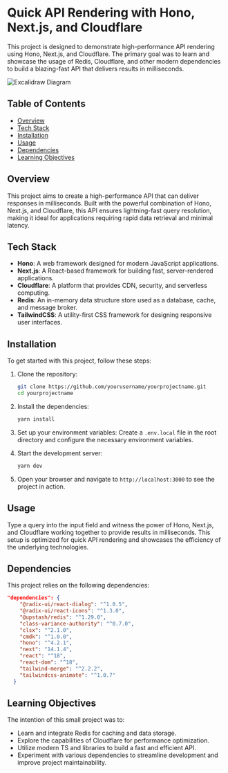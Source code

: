 # Quick API Rendering with Hono, Next.js, and Cloudflare

This project is designed to demonstrate high-performance API rendering using Hono, Next.js, and Cloudflare. The primary goal was to learn and showcase the usage of Redis, Cloudflare, and other modern dependencies to build a blazing-fast API that delivers results in milliseconds.

![Excalidraw Diagram](https://excalidraw.com/#json=BjZEpKcYzWH18Ry4Dg5be,2qqUNqcD-hjO9gGhEVPxDA)

## Table of Contents
- [Overview](#overview)
- [Tech Stack](#tech-stack)
- [Installation](#installation)
- [Usage](#usage)
- [Dependencies](#dependencies)
- [Learning Objectives](#learning-objectives)


## Overview

This project aims to create a high-performance API that can deliver responses in milliseconds. Built with the powerful combination of Hono, Next.js, and Cloudflare, this API ensures lightning-fast query resolution, making it ideal for applications requiring rapid data retrieval and minimal latency.

## Tech Stack

- **Hono**: A web framework designed for modern JavaScript applications.
- **Next.js**: A React-based framework for building fast, server-rendered applications.
- **Cloudflare**: A platform that provides CDN, security, and serverless computing.
- **Redis**: An in-memory data structure store used as a database, cache, and message broker.
- **TailwindCSS**: A utility-first CSS framework for designing responsive user interfaces.

## Installation

To get started with this project, follow these steps:

1. Clone the repository:
   ```bash
   git clone https://github.com/yourusername/yourprojectname.git
   cd yourprojectname
   ```

2. Install the dependencies:
   ```bash
   yarn install
   ```

3. Set up your environment variables:
   Create a `.env.local` file in the root directory and configure the necessary environment variables.

4. Start the development server:
   ```bash
   yarn dev
   ```

5. Open your browser and navigate to `http://localhost:3000` to see the project in action.

## Usage

Type a query into the input field and witness the power of Hono, Next.js, and Cloudflare working together to provide results in milliseconds. This setup is optimized for quick API rendering and showcases the efficiency of the underlying technologies.

## Dependencies

This project relies on the following dependencies:

```json
"dependencies": {
    "@radix-ui/react-dialog": "^1.0.5",
    "@radix-ui/react-icons": "^1.3.0",
    "@upstash/redis": "^1.29.0",
    "class-variance-authority": "^0.7.0",
    "clsx": "^2.1.0",
    "cmdk": "^1.0.0",
    "hono": "^4.2.1",
    "next": "14.1.4",
    "react": "^18",
    "react-dom": "^18",
    "tailwind-merge": "^2.2.2",
    "tailwindcss-animate": "^1.0.7"
  }
```


## Learning Objectives

The intention of this small project was to:

- Learn and integrate Redis for caching and data storage.
- Explore the capabilities of Cloudflare for performance optimization.
- Utilize modern TS and libraries to build a fast and efficient API.
- Experiment with various dependencies to streamline development and improve project maintainability.

